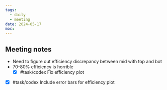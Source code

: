 ```yaml
---
tags:
  - daily
  - meeting
date: 2024-05-17
moc:
---
```

## Meeting notes
- Need to figure out efficiency discrepancy between mid with top and bot
- 70-80% efficiency is horrible
	- [x] #task/codex Fix efficiency plot
- [x] #task/codex Include error bars for efficiency plot


